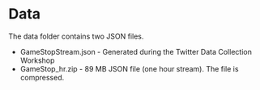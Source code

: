 # Data

The data folder contains two JSON files. 

* GameStopStream.json - Generated during the Twitter Data Collection Workshop
* GameStop_hr.zip - 89 MB JSON file (one hour stream). The file is compressed.
